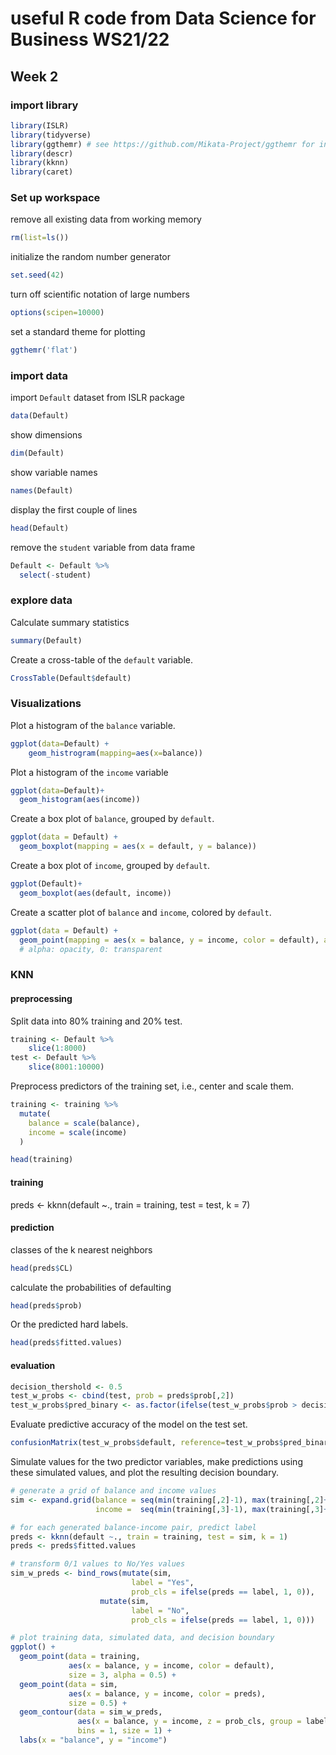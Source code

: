 # useful R code from Data Science for Business WS21/22

## Week 2

### import library

```R
library(ISLR)
library(tidyverse)
library(ggthemr) # see https://github.com/Mikata-Project/ggthemr for installation instructions
library(descr)
library(kknn)
library(caret)
```

### Set up workspace

remove all existing data from working memory

```R
rm(list=ls())
```

initialize the random number generator

```R
set.seed(42)
```

turn off scientific notation of large numbers

```R
options(scipen=10000)
```

set a standard theme for plotting

```R
ggthemr('flat')
```

### import data

import `Default` dataset from ISLR package

```R
data(Default)
```

show dimensions

```R
dim(Default)
```

show variable names

```R
names(Default)
```

display the first couple of lines

```R
head(Default)
```

remove the `student` variable from data frame

```R
Default <- Default %>% 
  select(-student)
```

### explore data

Calculate summary statistics

```R
summary(Default)
```

Create a cross-table of the `default` variable.

```R
CrossTable(Default$default)
```

### Visualizations

Plot a histogram of the `balance` variable.

```R
ggplot(data=Default) + 
    geom_histrogram(mapping=aes(x=balance))
```

Plot a histogram of the `income` variable

```R
ggplot(data=Default)+
  geom_histogram(aes(income))
```

Create a box plot of `balance`, grouped by `default`.

```R
ggplot(data = Default) +
  geom_boxplot(mapping = aes(x = default, y = balance))
```

Create a box plot of `income`, grouped by `default`.

```R
ggplot(Default)+
  geom_boxplot(aes(default, income))
```

Create a scatter plot of `balance` and `income`, colored by `default`.

```R
ggplot(data = Default) +
  geom_point(mapping = aes(x = balance, y = income, color = default), alpha = 0.4)
  # alpha: opacity, 0: transparent
```

### KNN

#### preprocessing

Split data into 80% training and 20% test.

```R
training <- Default %>%
    slice(1:8000)
test <- Default %>%
    slice(8001:10000)
```

Preprocess predictors of the training set, i.e., center and scale them.

```R
training <- training %>% 
  mutate(
    balance = scale(balance),
    income = scale(income)
  )

head(training)
```

#### training

preds <- kknn(default ~., train = training, test = test, k = 7)

#### prediction

classes of the k nearest neighbors

```R
head(preds$CL)
```

calculate the probabilities of defaulting

```R
head(preds$prob)
```

Or the predicted hard labels.

```R
head(preds$fitted.values)
```

#### evaluation

```R
decision_thershold <- 0.5
test_w_probs <- cbind(test, prob = preds$prob[,2])
test_w_probs$pred_binary <- as.factor(ifelse(test_w_probs$prob > decision_threshold, "Yes", "No"))
```

Evaluate predictive accuracy of the model on the test set.

```R
confusionMatrix(test_w_probs$default, reference=test_w_probs$pred_binary, positive="Yes", mode="prec_recall")
```

Simulate values for the two predictor variables, make predictions using these simulated values, and plot the resulting decision boundary.

```R
# generate a grid of balance and income values
sim <- expand.grid(balance = seq(min(training[,2]-1), max(training[,2]+1), by = 0.1),
                   income =  seq(min(training[,3]-1), max(training[,3]+1), by = 0.1))

# for each generated balance-income pair, predict label
preds <- kknn(default ~., train = training, test = sim, k = 1)
preds <- preds$fitted.values

# transform 0/1 values to No/Yes values
sim_w_preds <- bind_rows(mutate(sim,
                           label = "Yes",
                           prob_cls = ifelse(preds == label, 1, 0)),
                    mutate(sim,
                           label = "No",
                           prob_cls = ifelse(preds == label, 1, 0)))

# plot training data, simulated data, and decision boundary
ggplot() +
  geom_point(data = training,
             aes(x = balance, y = income, color = default),
             size = 3, alpha = 0.5) +
  geom_point(data = sim,
             aes(x = balance, y = income, color = preds),
             size = 0.5) + 
  geom_contour(data = sim_w_preds,
               aes(x = balance, y = income, z = prob_cls, group = label, color = label),
               bins = 1, size = 1) +
  labs(x = "balance", y = "income")
```

